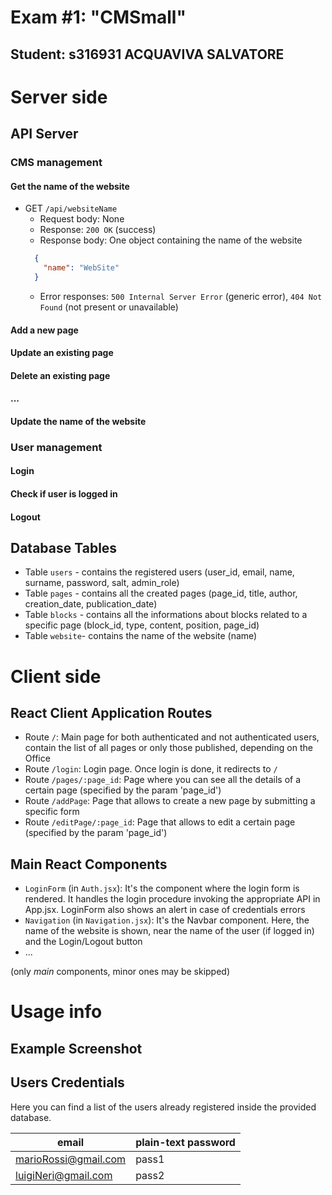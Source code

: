 # Exam #1: "CMSmall"

## Student: s316931 ACQUAVIVA SALVATORE 

# Server side

## API Server

### CMS management

#### Get the name of the website
- GET `/api/websiteName`
  - Request body: None
  - Response: `200 OK` (success)
  - Response body: One object containing the name of the website
  ```json
    {
      "name": "WebSite"
    }
  ```
  - Error responses: `500 Internal Server Error` (generic error), `404 Not Found` (not present or unavailable)

#### Add a new page

#### Update an existing page

#### Delete an existing page

#### ...

#### Update the name of the website

### User management

#### Login
  
#### Check if user is logged in

#### Logout

## Database Tables

- Table `users` - contains the registered users (user_id, email, name, surname, password, salt, admin_role)
- Table `pages` - contains all the created pages (page_id, title, author, creation_date, publication_date)
- Table `blocks` - contains all the informations about blocks related to a specific page (block_id, type, content, position, page_id)
- Table `website`- contains the name of the website (name)

# Client side


## React Client Application Routes

- Route `/`: Main page for both authenticated and not authenticated users, contain the list of all pages or only those published, depending on the Office
- Route `/login`: Login page. Once login is done, it redirects to `/`
- Route `/pages/:page_id`: Page where you can see all the details of a certain page (specified by the param 'page_id')
- Route `/addPage`: Page that allows to create a new page by submitting a specific form
- Route `/editPage/:page_id`: Page that allows to edit a certain page (specified by the param 'page_id')


## Main React Components

- `LoginForm` (in `Auth.jsx`): It's the component where the login form is rendered. It handles the login procedure invoking the appropriate API in App.jsx. LoginForm also shows an alert in case of credentials errors
- `Navigation` (in `Navigation.jsx`): It's the Navbar component. Here, the name of the website is shown, near the name of the user (if logged in) and the Login/Logout button
- ...

(only _main_ components, minor ones may be skipped)

# Usage info

## Example Screenshot

## Users Credentials

Here you can find a list of the users already registered inside the provided database.

|         email           | plain-text password |
|-----------------------|---------------------|
| marioRossi@gmail.com    | pass1            |
| luigiNeri@gmail.com    | pass2            |